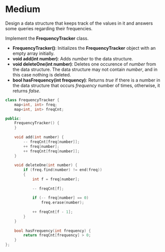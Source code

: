 # Medium

Design a data structure that keeps track of the values in it and answers some queries regarding their frequencies.

Implement the __FrequencyTracker__ class.

- __FrequencyTracker()__: Initializes the __FrequencyTracker__ object with an empty array initially.
- __void add(int number)__: Adds $number$ to the data structure.
- __void deleteOne(int number)__: Deletes one occurence of $number$ from the data structure. The data structure may not contain $number$, and in this case nothing is deleted.
- __bool hasFrequency(int frequency)__: Returns $true$ if there is a number in the data structure that occurs $frequency$ number of times, otherwise, it returns $false$.

```cpp
class FrequencyTracker {
    map<int, int> freq;
    map<int, int> freqCnt;

public:
    FrequencyTracker() {
    }
    
    void add(int number) {
        -- freqCnt[freq[number]];
        ++ freq[number];
        ++ freqCnt[freq[number]];
    }
    
    void deleteOne(int number) {
        if (freq.find(number) != end(freq))
        {
            int f = freq[number];
            
            -- freqCnt[f];
            
            if (-- freq[number] == 0)
                freq.erase(number);
            
            ++ freqCnt[f - 1];
        }
    }
    
    bool hasFrequency(int frequency) {
        return freqCnt[frequency] > 0;
    }
};
```
